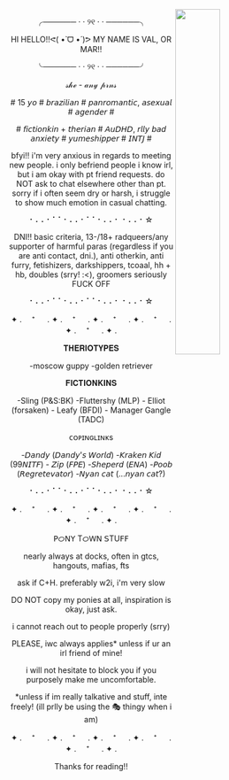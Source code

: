 <img src="https://i.postimg.cc/sx7BXDqQ/Untitled907-20241004100942.png" width="40%" align="right" />


<p align="center">╭────── · · ୨୧ · · ──────╮
<p align="center"> HI HELLO!!ᕙ( •̀ ᗜ •́ )ᕗ MY NAME IS VAL, OR MAR!!
<p align="center">╰────── · · ୨୧ · · ──────╯
  
<p align="center"> 𝓈𝒽ℯ  -  𝒶𝓃𝓎 𝓅𝓇𝓃𝓈  
<p align="center"> # 15 𝘺𝘰 # 𝘣𝘳𝘢𝘻𝘪𝘭𝘪𝘢𝘯 # 𝘱𝘢𝘯𝘳𝘰𝘮𝘢𝘯𝘵𝘪𝘤, 𝘢𝘴𝘦𝘹𝘶𝘢𝘭 # 𝘢𝘨𝘦𝘯𝘥𝘦𝘳 #
<p align="center"># 𝘧𝘪𝘤𝘵𝘪𝘰𝘯𝘬𝘪𝘯 + 𝘵𝘩𝘦𝘳𝘪𝘢𝘯 # 𝘈𝘶𝘋𝘏𝘋, 𝘳𝘭𝘭𝘺 𝘣𝘢𝘥 𝘢𝘯𝘹𝘪𝘦𝘵𝘺 # 𝘺𝘶𝘮𝘦𝘴𝘩𝘪𝘱𝘱𝘦𝘳 # 𝘐𝘕𝘛𝘑 #

<p align="center"> bfyi!! i'm very anxious in regards to meeting new people. i only befriend people i know irl, but i am okay with pt friend requests. do NOT ask to chat elsewhere other than pt. sorry if i often seem dry or harsh, i struggle to show much emotion in casual chatting.

<p align="center">⠂⠄⠄⠂⠁⠁⠂⠄⠄⠂⠁⠁⠂⠄⠄⠂ ⠂⠄⠄⠂☆

<p align="center"> DNI!! basic criteria, 13-/18+ radqueers/any supporter of harmful paras (regardless if you are anti contact, dni.), anti otherkin, anti furry, fetishizers, darkshippers, tcoaal, hh + hb, doubles (srry! :<), groomers seriously FUCK OFF

<p align="center">⠂⠄⠄⠂⠁⠁⠂⠄⠄⠂⠁⠁⠂⠄⠄⠂ ⠂⠄⠄⠂☆  

<p align="center">
✦ . 　⁺ 　 . ✦ . 　⁺ 　 . ✦ . 　⁺ 　 . ✦ . 　⁺ 　 . ✦ . 　⁺ 　 . ✦ . 　
<p align="center"> 𝐓𝐇𝐄𝐑𝐈𝐎𝐓𝐘𝐏𝐄𝐒
<p align="center">-moscow guppy -golden retriever

<p align="center">𝐅𝐈𝐂𝐓𝐈𝐎𝐍𝐊𝐈𝐍𝐒
<p align="center">-Sling (P&S:BK) -Fluttershy (MLP) - Elliot (forsaken) - Leafy (BFDI) - Manager Gangle (TADC)

<p align="center">ᴄᴏᴘɪɴɢʟɪɴᴋs
<p align="center">-𝘋𝘢𝘯𝘥𝘺 (𝘋𝘢𝘯𝘥𝘺'𝘴 𝘞𝘰𝘳𝘭𝘥) -𝘒𝘳𝘢𝘬𝘦𝘯 𝘒𝘪𝘥 (99𝘕𝘐𝘛𝘍) - 𝘡𝘪𝘱 (𝘍𝘗𝘌) -𝘚𝘩𝘦𝘱𝘦𝘳𝘥 (𝘌𝘕𝘈) -𝘗𝘰𝘰𝘣 (𝘙𝘦𝘨𝘳𝘦𝘵𝘦𝘷𝘢𝘵𝘰𝘳) -𝘕𝘺𝘢𝘯 𝘤𝘢𝘵 (...𝘯𝘺𝘢𝘯 𝘤𝘢𝘵?)
<p align="center">⠂⠄⠄⠂⠁⠁⠂⠄⠄⠂⠁⠁⠂⠄⠄⠂ ⠂⠄⠄⠂☆

<p align="center">✦ . 　⁺ 　 . ✦ . 　⁺ 　 . ✦ . 　⁺ 　 . ✦ . 　⁺ 　 . ✦ . 　⁺ 　 . ✦ . 　
<p align="center">𝖯ᝪ𝖭𝖸 ΤᝪԜ𝖭 𝖲ΤU𝖥𝖥
<p align="center">nearly always at docks, often in gtcs, hangouts, mafias, fts
<p align="center">ask if C+H. preferably w2i, i'm very slow 
<p align="center">DO NOT copy my ponies at all, inspiration is okay, just ask.
<p align="center">i cannot reach out to people properly (srry)
<p align="center">PLEASE, iwc always applies* unless if ur an irl friend of mine!
<p align="center">i will not hesitate to block you if you purposely make me uncomfortable.

<p align="center"> *unless if im really talkative and stuff, inte freely! (ill prlly be using the 🎭 thingy when i am)
  
<p align="center">✦ . 　⁺ 　 . ✦ . 　⁺ 　 . ✦ . 　⁺ 　 . ✦ . 　⁺ 　 . ✦ . 　⁺ 　 . ✦ .            
<p align="center">Thanks for reading!!
